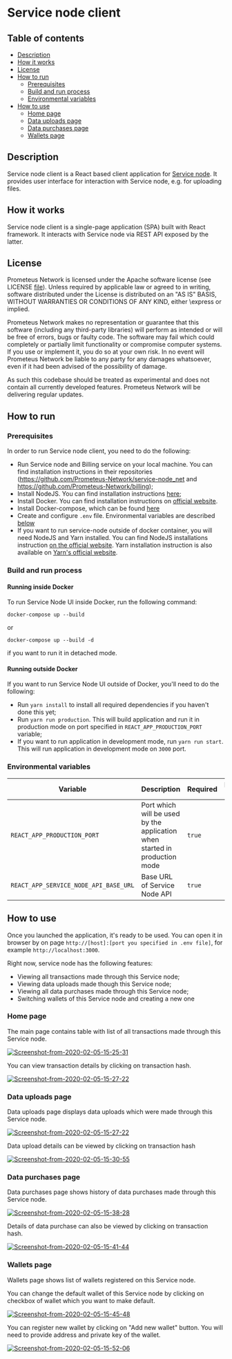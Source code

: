 # Service node client

## Table of contents
- [Description](#description)
- [How it works](#how-it-works)
- [License](#license)
- [How to run](#how-to-run)
    - [Prerequisites](#prerequisites)
    - [Build and run process](#build-and-run-process)
    - [Environmental variables](#environmental-variables)
- [How to use](#how-to-use)
    - [Home page](#home-page)
    - [Data uploads page](#data-uploads-page)
    - [Data purchases page](#data-purchases-page)
    - [Wallets page](#wallets-page)
    
## Description

Service node client is a React based client application for [Service node](https://github.com/Prometeus-Network/service-node_net). It provides user interface for interaction with Service node, e.g. for uploading files. 

## How it works

Service node client is a single-page application (SPA) built with React framework. It interacts with Service node via REST API exposed by the latter.

## License

Prometeus Network is licensed under the Apache software license (see LICENSE [file](https://github.com/Prometeus-Network/prometeus/blob/master/LICENSE)). Unless required by applicable law or agreed to in writing, software distributed under the License is distributed on an "AS IS" BASIS, WITHOUT WARRANTIES OR CONDITIONS OF ANY KIND, either \express or implied.

Prometeus Network makes no representation or guarantee that this software (including any third-party libraries) will perform as intended or will be free of errors, bugs or faulty code. The software may fail which could completely or partially limit functionality or compromise computer systems. If you use or implement it, you do so at your own risk. In no event will Prometeus Network be liable to any party for any damages whatsoever, even if it had been advised of the possibility of damage.

As such this codebase should be treated as experimental and does not contain all currently developed features. Prometeus Network will be delivering regular updates.

## How to run

### Prerequisites

In order to run Service node client, you need to do the following:

- Run Service node and Billing service on your local machine. You can find installation instructions in their repositories (https://github.com/Prometeus-Network/service-node_net and https://github.com/Prometeus-Network/billing);
- Install NodeJS. You can find installation instructions [here](https://nodejs.org/en/download/);
- Install Docker. You can find installation instructions on 
[official website](https://docs.docker.com/install/).
- Install Docker-compose, which can be found 
[here](https://docs.docker.com/compose/install/)
- Create and configure `.env` file. Environmental variables are described [below](#environmental-variables)
- If you want to run service-node outside of docker container, 
you will need NodeJS and Yarn installed. 
You can find NodeJS installations 
instruction [on the official website](https://nodejs.org/en/download/).
Yarn installation instruction is also available on
[Yarn's official website](https://legacy.yarnpkg.com/en/docs/install/#debian-stable).

### Build and run process

#### Running inside Docker

To run Service Node UI inside Docker, run the following command:

```
docker-compose up --build
```

or 

```
docker-compose up --build -d
```

if you want to run it in detached mode. 

#### Running outside Docker

If you want to run Service Node UI outside of Docker, you'll need to do the following:
- Run `yarn install` to install all required dependencies if you haven't done this yet;
- Run `yarn run production`. This will build application and run it in production mode on port specified in `REACT_APP_PRODUCTION_PORT` variable;
- If you want to run application in development mode, run `yarn run start`. This will run application in development mode on `3000` port.

### Environmental variables

|               Variable                |                                 Description                                |   Required | Default value |
|---------------------------------------|----------------------------------------------------------------------------|------------|---------------|
| `REACT_APP_PRODUCTION_PORT`           | Port which will be used by the application when started in production mode | `true`     |               |
| `REACT_APP_SERVICE_NODE_API_BASE_URL` | Base URL of Service Node API                                               | `true`     |               |

## How to use

Once you launched the application, it's ready to be used. You can open it in browser by on page `http://[host]:[port you specified in .env file]`, for example `http://localhost:3000`.

Right now, service node has the following features:

- Viewing all transactions made through this Service node;
- Viewing data uploads made though this Service node;
- Viewing all data purchases made through this Service node;
- Switching wallets of this Service node and creating a new one

### Home page

The main page contains table with list of all transactions made through this Service node.

<a href="https://ibb.co/T00MWSV" target='_blank'><img src="https://i.ibb.co/B662nxX/Screenshot-from-2020-02-05-15-25-31.png" alt="Screenshot-from-2020-02-05-15-25-31" border="0"></a>

You can view transaction details by clicking on transaction hash.

<a href="https://ibb.co/VLcBvkr" target='_blank'><img src="https://i.ibb.co/FhL7BdN/Screenshot-from-2020-02-05-15-27-22.png" alt="Screenshot-from-2020-02-05-15-27-22" border="0"></a>

### Data uploads page

Data uploads page displays data uploads which were made through this Service node.

<a href="https://ibb.co/VLcBvkr" target='_blank'><img src="https://i.ibb.co/FhL7BdN/Screenshot-from-2020-02-05-15-27-22.png" alt="Screenshot-from-2020-02-05-15-27-22" border="0"></a>

Data upload details can be viewed by clicking on transaction hash

<a href="https://ibb.co/y6jZ59Z" target='_blank'><img src="https://i.ibb.co/jyXQGNQ/Screenshot-from-2020-02-05-15-30-55.png" alt="Screenshot-from-2020-02-05-15-30-55" border="0"></a>

### Data purchases page

Data purchases page shows history of data purchases made through this Service node.

<a href="https://ibb.co/8dGx5Dv" target='_blank'><img src="https://i.ibb.co/1dBXqfy/Screenshot-from-2020-02-05-15-38-28.png" alt="Screenshot-from-2020-02-05-15-38-28" border="0"></a>

Details of data purchase can also be viewed by clicking on transaction hash.

<a href="https://ibb.co/18KSdQb" target='_blank'><img src="https://i.ibb.co/bzLf2m7/Screenshot-from-2020-02-05-15-41-44.png" alt="Screenshot-from-2020-02-05-15-41-44" border="0"></a>

### Wallets page

Wallets page shows list of wallets registered on this Service node.

You can change the default wallet of this Service node by clicking on checkbox of wallet which you want to make default.

<a href="https://ibb.co/HtMrPTs" target='_blank'><img src="https://i.ibb.co/2vLjM3Q/Screenshot-from-2020-02-05-15-45-48.png" alt="Screenshot-from-2020-02-05-15-45-48" border="0"></a>

You can register new wallet by clicking on "Add new wallet" button. You will need to provide address and private key of the wallet.

<a href="https://ibb.co/QQWkzPT" target='_blank'><img src="https://i.ibb.co/W5r0qkM/Screenshot-from-2020-02-05-15-52-06.png" alt="Screenshot-from-2020-02-05-15-52-06" border="0"></a>
